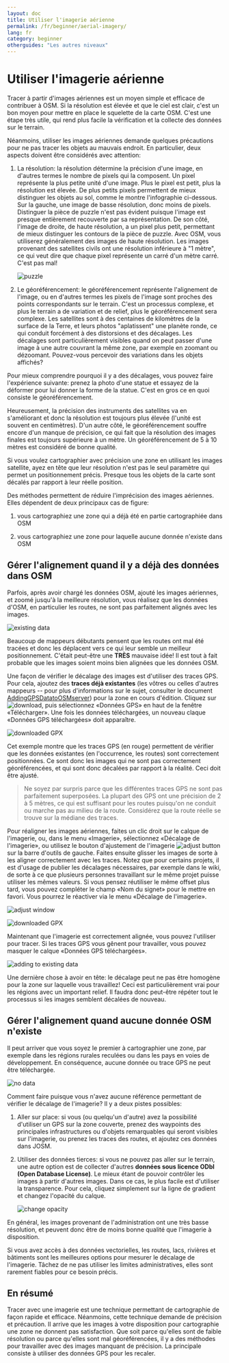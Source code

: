 ```yaml
---
layout: doc
title: Utiliser l'imagerie aérienne
permalink: /fr/beginner/aerial-imagery/
lang: fr
category: beginner
otherguides: "Les autres niveaux"
---
```


Utiliser l'imagerie aérienne
============================

Tracer à partir d'images aériennes est un moyen simple et efficace de
contribuer à OSM. Si la résolution est élevée et que le ciel est clair,
c'est un bon moyen pour mettre en place le squelette de la carte OSM. C'est
une étape très utile, qui rend plus facile la vérification et la collecte
des données sur le terrain. 

Néanmoins, utiliser les images aériennes demande quelques précautions pour
ne pas tracer les objets au mauvais endroit. En particulier, deux aspects
doivent être considérés avec attention:

1.  La résolution: la résolution détermine la précision d'une image, en 
    d'autres termes le nombre de pixels qui la composent. Un pixel 
    représente la plus petite unité d'une image. Plus le pixel est petit, 
    plus la résolution est élevée. De plus petits pixels permettent de mieux
    distinguer les objets au sol, comme le montre l'infographie ci-dessous.
    Sur la gauche, une image de basse résolution, donc moins de pixels. 
    Distinguer la pièce de puzzle n'est pas évident puisque l'image est
    presque entièrement recouverte par sa représentation. De son côté,
    l'image de droite, de haute résolution, a un pixel plus petit, 
    permettant de mieux distinguer les contours de la pièce de puzzle.
    Avec OSM, vous utiliserez généralement des images de haute
    résolution. Les images provenant des satellites civils ont une
    résolution inférieure à "1 mètre", ce qui veut dire que chaque pixel
    représente un carré d'un mètre carré. C'est pas mal!

    ![puzzle][]

2.  Le géoréférencement: le géoréférencement représente l'alignement de
    l'image, ou en d'autres termes les pixels de l'image sont proches
    des points correspondants sur le terrain. C'est un processus complexe,
    et plus le terrain a de variation et de relief, plus le géoréférencement
    sera complexe. Les satellites sont à des centaines de kilomètres de la
    surface de la Terre, et leurs photos "aplatissent" une planète ronde,
    ce qui conduit forcément à des distorsions et des décalages. Les
    décalages sont particulièrement visibles quand on peut passer d'une
    image à une autre couvrant la même zone, par exemple en zoomant ou
    dézoomant. Pouvez-vous percevoir des variations dans les objets
    affichés?

Pour mieux comprendre pourquoi il y a des décalages, vous pouvez faire
l'expérience suivante: prenez la photo d'une statue et essayez de la
déformer pour lui donner la forme de la statue. C'est en gros ce en quoi
consiste le géoréférencement.

Heureusement, la précision des instruments des satellites va en s'améliorant
et donc la résolution est toujours plus élevée (l'unité est souvent en
centimètres). D'un autre côté, le géoréférencement souffre encore d'un
manque de précision, ce qui fait que la résolution des images finales est
toujours supérieure à un mètre. Un géoréférencement de 5 à 10 mètres est
considéré de bonne qualité.

Si vous voulez cartographier avec précision une zone en utilisant les images
satellite, ayez en tête que leur résolution n'est pas le seul paramètre
qui permet un positionnement précis. Presque tous les objets de la carte
sont décalés par rapport à leur réelle position.

Des méthodes permettent de réduire l'imprécision des images aériennes. Elles
dépendent de deux principaux cas de figure:

1. vous cartographiez une zone qui a déjà été en partie cartographiée dans
OSM

2. vous cartographiez une zone pour laquelle aucune donnée n'existe dans OSM


Gérer l'alignement quand il y a déjà des données dans OSM
---------------------------------------------------------

Parfois, après avoir chargé les données OSM, ajouté les images aériennes, et
zoomé jusqu'à la meilleure résolution, vous réalisez que les données d'OSM,
en particulier les routes, ne sont pas parfaitement alignés avec les images.

![existing data][]

Beaucoup de mappeurs débutants pensent que les routes ont mal été tracées et
donc les déplacent vers ce qui leur semble un meilleur positionnement. C'était peut-être une __TRÈS__ mauvaise idée! Il est tout à fait probable
que les images soient moins bien alignées que les données OSM.

Une façon de vérifier le décalage des images est d'utiliser des traces GPS.
Pour cela, ajoutez des __traces déjà existantes__ (les vôtres ou celles
d'autres mappeurs -- pour plus d'informations sur le sujet, consulter le
document [AddingGPSDatatoOSMserver](https://docs.google.com/a/engelsted.co/document/d/1jjlthSuc9yltWxQDKxeQD4OO9LvH_DaGwEsdlxSE6l8/edit))
pour la zone en cours d'édition. Cliquez sur ![download][], puis
sélectionnez «Données GPS» en haut de la fenêtre «Télécharger». Une fois
les données téléchargées, un nouveau claque «Données GPS téléchargées»
doit apparaître.

![downloaded GPX][]

Cet exemple montre que les traces GPS (en rouge) permettent de vérifier que
les données existantes (en l'occurrence, les routes) sont correctement
positionnées. Ce sont donc les images qui ne sont pas correctement
géoréférencées, et qui sont donc décalées par rapport à la réalité. Ceci
doit être ajusté.

> Ne soyez par surpris parce que les différentes traces GPS ne sont pas
> parfaitement superposées. La plupart des GPS ont une précision de 2 à
> 5 mètres, ce qui est suffisant pour les routes puisqu'on ne conduit ou
> marche pas au milieu de la route. Considérez que la route réelle se trouve
> sur la médiane des traces.

Pour réaligner les images aériennes, faites un clic droit sur le calque
de l'imagerie, ou, dans le menu «Imagerie», sélectionnez «Décalage de
l'imagerie», ou utilisez le bouton d'ajustement de l'imagerie
![adjust button][] sur la barre d'outils de gauche. Faites ensuite glisser
les images de sorte à les aligner correctement avec les traces. Notez que
pour certains projets, il est d'usage de publier les décalages nécessaires,
par exemple dans le wiki, de sorte à ce que plusieurs personnes travaillant
sur le même projet puisse utiliser les mêmes valeurs. Si vous pensez
réutiliser le même offset plus tard, vous pouvez compléter le champ «Nom du signet» pour le mettre en favori. Vous pourrez le réactiver via le menu «Décalage de l'imagerie».

![adjust window][]

![downloaded GPX][]

Maintenant que l'imagerie est correctement alignée, vous pouvez l'utiliser
pour tracer. Si les traces GPS vous gênent pour travailler, vous pouvez
masquer le calque «Données GPS téléchargées».

![adding to existing data][]

Une dernière chose à avoir en tête: le décalage peut ne pas être homogène
pour la zone sur laquelle vous travaillez! Ceci est particulièrement vrai
pour les régions avec un important relief. Il faudra donc peut-être répéter
tout le processus si les images semblent décalées de nouveau.

Gérer l'alignement quand aucune donnée OSM n'existe
---------------------------------------------------

Il peut arriver que vous soyez le premier à cartographier une zone, par
exemple dans les régions rurales reculées ou dans les pays en voies de
développement. En conséquence, aucune donnée ou trace GPS ne peut être
téléchargée.

![no data][]

Comment faire puisque vous n'avez aucune référence permettant de vérifier
le décalage de l'imagerie? Il y a deux pistes possibles:

1.  Aller sur place: si vous (ou quelqu'un d'autre) avez la possibilité
    d'utiliser un GPS sur la zone couverte, prenez des waypoints des
    principales infrastructures ou d'objets remarquables qui seront
    visibles sur l'imagerie, ou prenez les traces des routes, et ajoutez
    ces données dans JOSM.

2.  Utiliser des données tierces: si vous ne pouvez pas aller sur le 
    terrain, une autre option est de collecter d'autres __données sous
    licence ODbl (Open Database License)__. Le mieux étant de pouvoir
    contrôler les images à partir d'autres images. Dans ce cas, le plus
    facile est d'utiliser la transparence. Pour cela, cliquez simplement
    sur la ligne de gradient et changez l'opacité du calque.

    ![change opacity][]

En général, les images provenant de l'administration ont une très basse
résolution, et peuvent donc être de moins bonne qualité que l'imagerie à
disposition.

Si vous avez accès à des données vectorielles, les routes, lacs, rivières
et bâtiments sont les meilleures options pour mesurer le décalage de
l'imagerie. Tâchez de ne pas utiliser les limites administratives, elles
sont rarement fiables pour ce besoin précis.

En résumé
---------

Tracer avec une imagerie est une technique permettant de cartographie de
façon rapide et efficace. Néanmoins, cette technique demande de précision
et précaution. Il arrive que les images à votre disposition pour
cartographie une zone ne donnent pas satisfaction. Que soit parce qu'elles
sont de faible résolution ou parce qu'elles sont mal géoréférencées, il y a
des méthodes pour travailler avec des images manquant de précision. La
principale consiste à utiliser des données GPS pour les recaler.

[puzzle]: {{site.baseurl}}/images/offset_puzzle_en.png
[existing data]: {{site.baseurl}}/images/offset_existing_data_en.png
[download]: {{site.baseurl}}/images/offset_tool_download_en.png
[downloaded GPX]: {{site.baseurl}}/images/offset_downloaded_gpx_en.png
[adjust button]: {{site.baseurl}}/images/offset_tool_adjust_en.png
[adjust window]: {{site.baseurl}}/images/offset_adjust_window_en.png
[adding to existing data]: {{site.baseurl}}/images/offset_add_to_data_en.png
[no data]: {{site.baseurl}}/images/offset_no_data_en.png
[change opacity]: {{site.baseurl}}/images/offset_change_opacity_en.png

